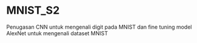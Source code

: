 # MNIST_S2
Penugasan CNN untuk mengenali digit pada MNIST dan fine tuning model AlexNet untuk mengenali dataset MNIST
